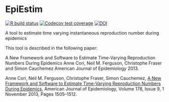 # EpiEstim

<!-- badges: start -->
[![R build status](https://github.com/mrc-ide/EpiEstim/workflows/R-CMD-check/badge.svg)](https://github.com/mrc-ide/EpiEstim/actions)
[![Codecov test coverage](https://codecov.io/gh/annecori/EpiEstim/branch/master/graph/badge.svg)](https://codecov.io/gh/annecori/EpiEstim?branch=master)
[![DOI](https://zenodo.org/badge/DOI/10.5281/zenodo.3333654.svg)](https://doi.org/10.5281/zenodo.3333654)
<!-- badges: end -->

A tool to estimate time varying instantaneous reproduction number during epidemics

This tool is described in the following paper: 

A New Framework and Software to Estimate Time-Varying Reproduction Numbers During Epidemics
Anne Cori, Neil M. Ferguson, Christophe Fraser and Simon Cauchemez
American Journal of Epidemiology 2013.

Anne Cori, Neil M. Ferguson, Christophe Fraser, Simon Cauchemez, [A New Framework and Software to Estimate Time-Varying Reproduction Numbers During Epidemics](https://doi.org/10.1093/aje/kwt133), American Journal of Epidemiology, Volume 178, Issue 9, 1 November 2013, Pages 1505–1512.


